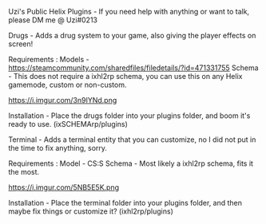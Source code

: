 Uzi's Public Helix Plugins -
If you need help with anything or want to talk, please DM me @ Uzi#0213

Drugs -
Adds a drug system to your game, also giving the player effects on screen!

Requirements :
Models - https://steamcommunity.com/sharedfiles/filedetails/?id=471331755
Schema - This does not require a ixhl2rp schema, you can use this on any Helix gamemode, custom or non-custom.

https://i.imgur.com/3n9IYNd.png

Installation -
Place the drugs folder into your plugins folder, and boom it's ready to use. (ixSCHEMArp/plugins)

Terminal -
Adds a terminal entity that you can customize, no I did not put in the time to fix anything, sorry.

Requirements :
Model - CS:S
Schema - Most likely a ixhl2rp schema, fits it the most.

https://i.imgur.com/5NB5E5K.png

Installation -
Place the terminal folder into your plugins folder, and then maybe fix things or customize it? (ixhl2rp/plugins)
